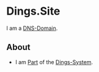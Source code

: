 # Dings.Site

I am a [DNS-Domain](2000273.md).

## About

- I am [Part](60084.md) of the [Dings-System](300000007.md).
